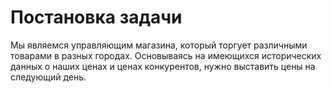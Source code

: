 # Постановка задачи

Мы являемся управляющим магазина, который торгует различными товарами в разных городах. Основываясь на имеющихся исторических данных о наших ценах и ценах конкурентов, нужно выставить цены на следующий день.
